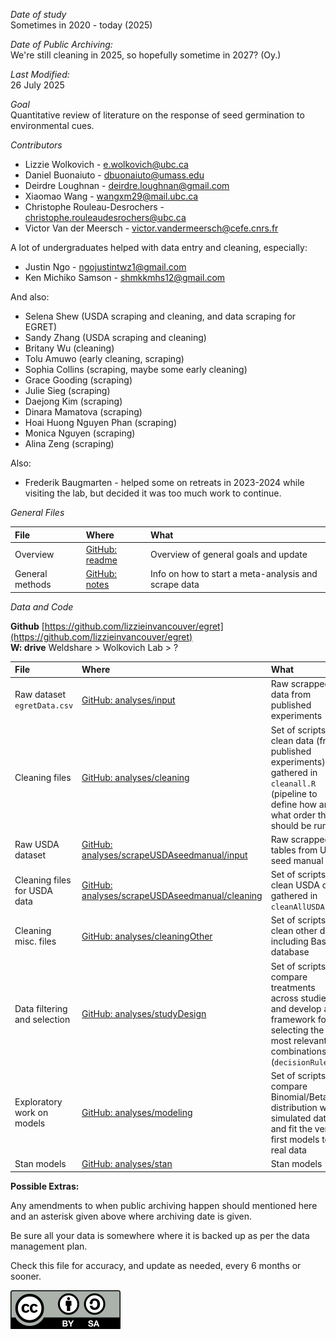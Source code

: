 _Date of study_  
Sometimes in 2020 - today (2025)

_Date of Public Archiving:_  
We're still cleaning in 2025, so hopefully sometime in 2027? (Oy.)

_Last Modified:_  
26 July 2025

_Goal_  
Quantitative review of literature on the response of seed germination to environmental cues.

_Contributors_  

* Lizzie Wolkovich - [e.wolkovich@ubc.ca](mailto:e.wolkovich@ubc.ca)    
* Daniel Buonaiuto - [dbuonaiuto@umass.edu](mailto:dbuonaiuto@umass.edu)  
* Deirdre Loughnan - [deirdre.loughnan@gmail.com](mailto:deirdre.loughnan@gmail.com)  
* Xiaomao Wang - [wangxm29@mail.ubc.ca](mailto:wangxm29@mail.ubc.ca)  
* Christophe Rouleau-Desrochers - [christophe.rouleaudesrochers@ubc.ca](mailto:christophe.rouleaudesrochers@ubc.ca)  
* Victor Van der Meersch - [victor.vandermeersch@cefe.cnrs.fr](mailto:victor.vandermeersch@cefe.cnrs.fr) 

A lot of undergraduates helped with data entry and cleaning, especially:

* Justin Ngo - [ngojustintwz1@gmail.com](mailto:ngojustintwz1@gmail.com)  
* Ken Michiko Samson - [shmkkmhs12@gmail.com](mailto:shmkkmhs12@gmail.com)  

And also:

* Selena Shew (USDA scraping and cleaning, and data scraping for EGRET)
* Sandy Zhang (USDA scraping and cleaning)
* Britany Wu (cleaning)
* Tolu Amuwo (early cleaning, scraping)
* Sophia Collins (scraping, maybe some early cleaning)
* Grace Gooding (scraping) 
* Julie Sieg (scraping) 
* Daejong Kim (scraping) 
* Dinara Mamatova (scraping) 
* Hoai Huong Nguyen Phan (scraping) 
* Monica Nguyen (scraping)
* Alina Zeng (scraping)

Also:

* Frederik Baugmarten - helped some on retreats in 2023-2024 while visiting the lab, but decided it was too much work to continue. 


_General Files_

| __File__  |__Where__ |__What__  | 
|:---       |:---      |:---      |  
| Overview | [GitHub: readme](https://github.com/lizzieinvancouver/egret/blob/main/_README.md) | Overview of general goals and update |
| General methods | [GitHub: notes](https://github.com/lizzieinvancouver/egret/tree/main/notes) | Info on how to start a meta-analysis and scrape data |

_Data and Code_

__Github__  [https://github.com/lizzieinvancouver/egret](https://github.com/lizzieinvancouver/egret)  
__W: drive__ Weldshare > Wolkovich Lab > ?

| __File__  |__Where__ |__What__  |
|:---       |:---      |:---      |
| Raw dataset `egretData.csv` | [GitHub: analyses/input](https://github.com/lizzieinvancouver/egret/blob/main/analyses/input/egretData.csv) | Raw scrapped data from published experiments |
| Cleaning files | [GitHub: analyses/cleaning](https://github.com/lizzieinvancouver/egret/blob/main/analyses/input/egretData.csv) | Set of scripts to clean data (from published experiments), gathered in `cleanall.R` (pipeline to define how and in what order they should be run) |
| Raw USDA dataset | [GitHub: analyses/scrapeUSDAseedmanual/input](https://github.com/lizzieinvancouver/egret/blob/main/analyses/scrapeUSDAseedmanual/input) | Raw scrapped tables from USDA seed manual |
| Cleaning files for USDA data | [GitHub: analyses/scrapeUSDAseedmanual/cleaning](https://github.com/lizzieinvancouver/egret/blob/main/analyses/scrapeUSDAseedmanual/cleaning) | Set of scripts to clean USDA data, gathered in `cleanAllUSDA.R` |
| Cleaning misc. files | [GitHub: analyses/cleaningOther](https://github.com/lizzieinvancouver/egret/blob/main/analyses/cleaningOther) | Set of scripts to clean other data, including Baskin database |
| Data filtering and selection | [GitHub: analyses/studyDesign](https://github.com/lizzieinvancouver/egret/blob/main/analyses/studyDesign) | Set of scripts to compare treatments across studies and develop a framework for selecting the most relevant combinations (`decisionRules.R`) |
| Exploratory work on models | [GitHub: analyses/modeling](https://github.com/lizzieinvancouver/egret/blob/main/analyses/modeling) | Set of scripts to compare Binomial/Beta distribution with simulated data, and fit the very first models to real data |
| Stan models | [GitHub: analyses/stan](https://github.com/lizzieinvancouver/egret/blob/main/analyses/stan) | Stan models |

__Possible Extras:__

Any amendments to when public archiving happen should mentioned here and an asterisk given above where archiving date is given.  

Be sure all your data is somewhere where it is backed up as per the data management plan.  

Check this file for accuracy, and update as needed, every 6 months or sooner.  
  
  
  
  
  
![CC License](ccimage/CC_BY-SA_icon.svg.png)
